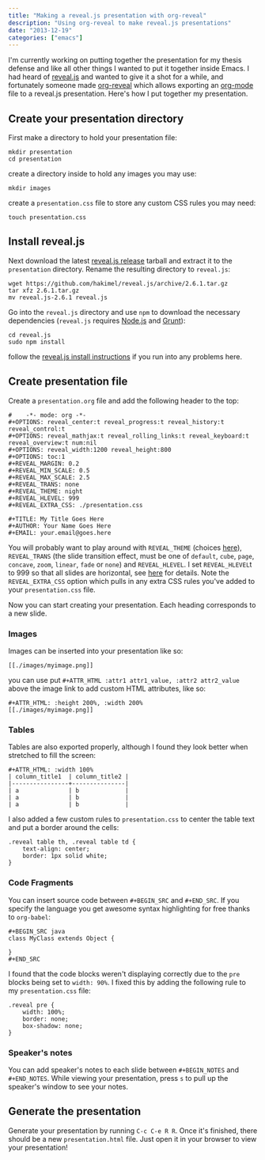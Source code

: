 ```yaml
---
title: "Making a reveal.js presentation with org-reveal"
description: "Using org-reveal to make reveal.js presentations"
date: "2013-12-19"
categories: ["emacs"]
---
```


I'm currently working on putting together the presentation for my
thesis defense and like all other things I wanted to put it together
inside Emacs.  I had heard of
[reveal.js](https://github.com/hakimel/reveal.js/) and wanted to give
it a shot for a while, and fortunately someone made
[org-reveal](https://github.com/yjwen/org-reveal) which allows
exporting an [org-mode](http://orgmode.org) file to a reveal.js
presentation.  Here's how I put together my presentation.

## Create your presentation directory

First make a directory to hold your presentation file:

    mkdir presentation
	cd presentation

create a directory inside to hold any images you may use:

	mkdir images

create a `presentation.css` file to store any custom CSS rules you may
need:

    touch presentation.css

## Install reveal.js

Next download the latest
[reveal.js release](https://github.com/hakimel/reveal.js/releases)
tarball and extract it to the `presentation` directory.  Rename the
resulting directory to `reveal.js`:

    wget https://github.com/hakimel/reveal.js/archive/2.6.1.tar.gz
	tar xfz 2.6.1.tar.gz
	mv reveal.js-2.6.1 reveal.js

Go into the `reveal.js` directory and use `npm` to download the
necessary dependencies (`reveal.js` requires
[Node.js](http://nodejs.org/) and
[Grunt](http://gruntjs.com/getting-started#installing-the-cli)):

    cd reveal.js
    sudo npm install

follow the
[reveal.js install instructions](https://github.com/hakimel/reveal.js/#installation)
if you run into any problems here.

## Create presentation file

Create a `presentation.org` file and add the following header to the
top:

    #    -*- mode: org -*-
    #+OPTIONS: reveal_center:t reveal_progress:t reveal_history:t reveal_control:t
    #+OPTIONS: reveal_mathjax:t reveal_rolling_links:t reveal_keyboard:t reveal_overview:t num:nil
    #+OPTIONS: reveal_width:1200 reveal_height:800
    #+OPTIONS: toc:1
    #+REVEAL_MARGIN: 0.2
    #+REVEAL_MIN_SCALE: 0.5
    #+REVEAL_MAX_SCALE: 2.5
    #+REVEAL_TRANS: none
    #+REVEAL_THEME: night
    #+REVEAL_HLEVEL: 999
    #+REVEAL_EXTRA_CSS: ./presentation.css

    #+TITLE: My Title Goes Here 
    #+AUTHOR: Your Name Goes Here
    #+EMAIL: your.email@goes.here

You will probably want to play around with `REVEAL_THEME` (choices
[here](https://github.com/hakimel/reveal.js/#theming)), `REVEAL_TRANS`
(the slide transition effect, must be one of `default`, `cube`,
`page`, `concave`, `zoom`, `linear`, `fade` or `none`) and
`REVEAL_HLEVEL`.  I set `REVEAL_HLEVEL`t to 999 so that all slides are
horizontal, see [here](https://github.com/yjwen/org-reveal#the-hlevel)
for details.  Note the `REVEAL_EXTRA_CSS` option which pulls in any
extra CSS rules you've added to your `presentation.css` file.

Now you can start creating your presentation.  Each heading
corresponds to a new slide.

### Images

Images can be inserted into your presentation like so:

    [[./images/myimage.png]]

you can use put `#+ATTR_HTML :attr1 attr1_value, :attr2 attr2_value`
above the image link to add custom HTML attributes, like so:

    #+ATTR_HTML: :height 200%, :width 200%
    [[./images/myimage.png]]

### Tables

Tables are also exported properly, although I found they look better
when stretched to fill the screen:

    #+ATTR_HTML: :width 100%
	| column_title1  | column_title2 |
	|----------------+---------------|
	| a              | b             |
    | a              | b             |
	| a              | b             |

I also added a few custom rules to `presentation.css` to center the
table text and put a border around the cells:

    .reveal table th, .reveal table td {
        text-align: center;
        border: 1px solid white;
    }

### Code Fragments

You can insert source code between `#+BEGIN_SRC` and `#+END_SRC`.  If
you specify the language you get awesome syntax highlighting for free
thanks to `org-babel`:

    #+BEGIN_SRC java
    class MyClass extends Object {
	
	}
    #+END_SRC

I found that the code blocks weren't displaying correctly due to the
`pre` blocks being set to `width: 90%`.  I fixed this by adding the
following rule to my `presentation.css` file:

    .reveal pre {
        width: 100%;
        border: none;
        box-shadow: none;
    }

### Speaker's notes

You can add speaker's notes to each slide between `#+BEGIN_NOTES` and
`#+END_NOTES`.  While viewing your presentation, press `s` to pull up
the speaker's window to see your notes.

## Generate the presentation

Generate your presentation by running `C-c C-e R R`.  Once it's
finished, there should be a new `presentation.html` file.  Just open
it in your browser to view your presentation!


